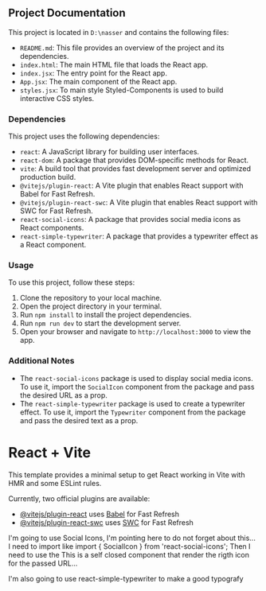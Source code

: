 ## Project Documentation

This project is located in `D:\nasser` and contains the following files:

- `README.md`: This file provides an overview of the project and its dependencies.
- `index.html`: The main HTML file that loads the React app.
- `index.jsx`: The entry point for the React app.
- `App.jsx`: The main component of the React app.
- `styles.jsx`: To main style Styled-Components is used to build interactive CSS styles.

### Dependencies

This project uses the following dependencies:

- `react`: A JavaScript library for building user interfaces.
- `react-dom`: A package that provides DOM-specific methods for React.
- `vite`: A build tool that provides fast development server and optimized production build.
- `@vitejs/plugin-react`: A Vite plugin that enables React support with Babel for Fast Refresh.
- `@vitejs/plugin-react-swc`: A Vite plugin that enables React support with SWC for Fast Refresh.
- `react-social-icons`: A package that provides social media icons as React components.
- `react-simple-typewriter`: A package that provides a typewriter effect as a React component.

### Usage

To use this project, follow these steps:

1. Clone the repository to your local machine.
2. Open the project directory in your terminal.
3. Run `npm install` to install the project dependencies.
4. Run `npm run dev` to start the development server.
5. Open your browser and navigate to `http://localhost:3000` to view the app.

### Additional Notes

- The `react-social-icons` package is used to display social media icons. To use it, import the `SocialIcon` component from the package and pass the desired URL as a prop.
- The `react-simple-typewriter` package is used to create a typewriter effect. To use it, import the `Typewriter` component from the package and pass the desired text as a prop.
# React + Vite

This template provides a minimal setup to get React working in Vite with HMR and some ESLint rules.

Currently, two official plugins are available:

- [@vitejs/plugin-react](https://github.com/vitejs/vite-plugin-react/blob/main/packages/plugin-react/README.md) uses [Babel](https://babeljs.io/) for Fast Refresh
- [@vitejs/plugin-react-swc](https://github.com/vitejs/vite-plugin-react-swc) uses [SWC](https://swc.rs/) for Fast Refresh


I'm going to use Social Icons, I'm pointing here to do not forget about this...
I need to import like 
import { SocialIcon } from 'react-social-icons';
Then I need to use the <SocialIcon url='https://twitter.com/test'/>
This is a self closed component that render the rigth icon for the passed URL...

I'm also going to use react-simple-typewriter to make a good typografy